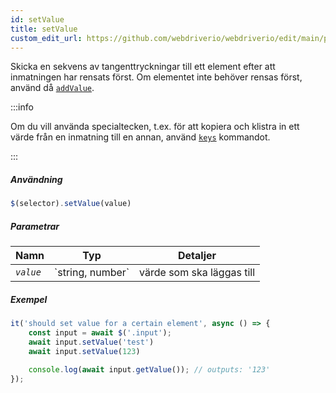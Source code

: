 ```yaml
---
id: setValue
title: setValue
custom_edit_url: https://github.com/webdriverio/webdriverio/edit/main/packages/webdriverio/src/commands/element/setValue.ts
---
```


Skicka en sekvens av tangenttryckningar till ett element efter att inmatningen har rensats först. Om elementet inte behöver 
rensas först, använd då [`addValue`](/docs/api/element/addValue).

:::info

Om du vill använda specialtecken, t.ex. för att kopiera och klistra in ett värde från en inmatning till en annan, använd
[`keys`](/docs/api/browser/keys) kommandot.

:::

##### Användning

```js
$(selector).setValue(value)
```

##### Parametrar

<table>
  <thead>
    <tr>
      <th>Namn</th><th>Typ</th><th>Detaljer</th>
    </tr>
  </thead>
  <tbody>
    <tr>
      <td><code><var>value</var></code></td>
      <td>`string, number`</td>
      <td>värde som ska läggas till</td>
    </tr>
  </tbody>
</table>

##### Exempel

```js title="setValue.js"
it('should set value for a certain element', async () => {
    const input = await $('.input');
    await input.setValue('test')
    await input.setValue(123)

    console.log(await input.getValue()); // outputs: '123'
});
```